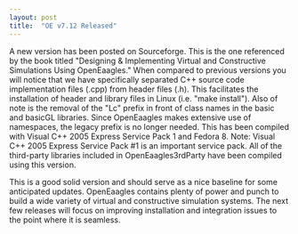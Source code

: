 ```yaml
---
layout: post
title:  "OE v7.12 Released"
---
```

A new version has been posted on Sourceforge. This is the one referenced by the book titled "Designing & Implementing Virtual and Constructive Simulations Using OpenEaagles." When compared to previous versions you will notice that we have specifically separated C++ source code implementation files (.cpp) from header files (.h). This facilitates the installation of header and library files in Linux (i.e. "make install"). Also of note is the removal of the "Lc" prefix in front of class names in the basic and basicGL libraries. Since OpenEaagles makes extensive use of namespaces, the legacy prefix is no longer needed. This has been compiled with Visual C++ 2005 Express Service Pack 1 and Fedora 8. Note: Visual C++ 2005 Express Service Pack #1 is an important service pack. All of the third-party libraries included in OpenEaagles3rdParty have been compiled using this version.

This is a good solid version and should serve as a nice baseline for some anticipated updates. OpenEaagles contains plenty of power and punch to build a wide variety of virtual and constructive simulation systems. The next few releases will focus on improving installation and integration issues to the point where it is seamless.
